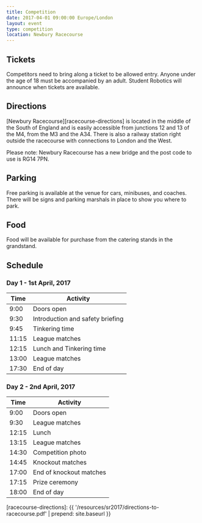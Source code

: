 ```yaml
---
title: Competition
date: 2017-04-01 09:00:00 Europe/London
layout: event
type: competition
location: Newbury Racecourse
---
```


## Tickets

Competitors need to bring along a ticket to be allowed entry. Anyone under the
age of 18 must be accompanied by an adult. Student Robotics will announce when
tickets are available.

## Directions

[Newbury Racecourse][racecourse-directions] is located in the middle of the 
South of England and is easily accessible from junctions 12 and 13 of the M4,
from the M3 and the A34. There is also a railway station right outside the 
racecourse with connections to London and the West.

Please note: Newbury Racecourse has a new bridge and the post code to use is
RG14 7PN.

## Parking

Free parking is available at the venue for cars, minibuses, and coaches. There
will be signs and parking marshals in place to show you where to park.

## Food

Food will be available for purchase from the catering stands in the grandstand.

## Schedule

### Day 1 - 1st April, 2017

| Time  | Activity                         |
|-------|----------------------------------|
| 9:00  | Doors open                       |
| 9:30  | Introduction and safety briefing |
| 9:45  | Tinkering time                   |
| 11:15 | League matches                   |
| 12:15 | Lunch and Tinkering time         |
| 13:00 | League matches                   |
| 17:30 | End of day                       |

### Day 2 - 2nd April, 2017

| Time  | Activity                |
|-------|-------------------------|
| 9:00  | Doors open              |
| 9:30  | League matches          |
| 12:15 | Lunch                   |
| 13:15 | League matches          |
| 14:30 | Competition photo       |
| 14:45 | Knockout matches        |
| 17:00 | End of knockout matches |
| 17:15 | Prize ceremony          |
| 18:00 | End of day              |

[racecourse-directions]: {{ '/resources/sr2017/directions-to-racecourse.pdf' | prepend: site.baseurl }}